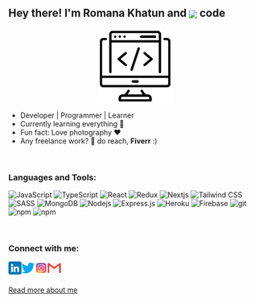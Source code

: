 ## Hey there! I'm Romana Khatun and <img align="center" src="https://img.icons8.com/external-kmg-design-flat-kmg-design/32/000000/external-love-valentines-day-kmg-design-flat-kmg-design-1.png"/> code


<p align="center"><img align="center" width="150" height="150" src="/assets/coding.png"></p>

- Developer | Programmer | Learner
- Currently learning everything 🤣
- Fun fact: Love photography ❤️
- Any freelance work? 💼 do reach, <strong>Fiverr</strong> :)
<br />

### Languages and Tools:

<p>
  <img alt="JavaScript" src="https://img.shields.io/badge/-JavaScript-F7DF1E?style=flat-square&logo=JavaScript&logoColor=white" />
  <img alt="TypeScript" src="https://img.shields.io/badge/-TypeScript-007ACC?style=flat-square&logo=typescript&logoColor=white" />
  <img alt="React" src="https://img.shields.io/badge/-React-45b8d8?style=flat-square&logo=react&logoColor=white" />
  <img alt="Redux" src="https://img.shields.io/badge/-Redux-764ABC?style=flat-square&logo=redux&logoColor=white" />
  <img alt="Nextjs" src="https://img.shields.io/badge/-Next.js-45b8d8?style=flat-square&logo=next.js&logoColor=white" />
  <img alt="Tailwind CSS" src="https://img.shields.io/badge/Tailwind_CSS-38B2AC?style=flat-square&logo=tailwind-css&logoColor=white" />
  <img alt="SASS" src="https://img.shields.io/badge/-Sass-CC6699?style=flat-square&logo=sass&logoColor=white" />
  <img alt="MongoDB" src="https://img.shields.io/badge/-MongoDB-13aa52?style=flat-square&logo=mongodb&logoColor=white" />
  <img alt="Nodejs" src="https://img.shields.io/badge/-Nodejs-43853d?style=flat-square&logo=Node.js&logoColor=white" />
  <img alt="Express.js" src="https://img.shields.io/badge/-Express.js-000000?style=flat-square&logo=express&logoColor=white" />
  <img alt="Heroku" src="https://img.shields.io/badge/-Heroku-430098?style=flat-square&logo=heroku&logoColor=white" />
  <img alt="Firebase" src="https://img.shields.io/badge/-Firebase-FFA611?style=flat-square&logo=Firebase&logoColor=white" />
  <img alt="git" src="https://img.shields.io/badge/-Git-F05032?style=flat-square&logo=git&logoColor=white" />
  <img alt="npm" src="https://img.shields.io/badge/-NPM-CB3837?style=flat-square&logo=npm&logoColor=white" />
  <img alt="npm" src="https://img.shields.io/badge/-Visual_Studio_Code-0078D4?style=flat-square&logo=visual%20studio%20code&logoColor=white" />
</p>
<br />

### Connect with me:  

<p>
<a href="https://www.linkedin.com/in/romanakhatun">
  <img align="left" alt="Romana Khatun | LinkedIn" width="26px" src="/assets/linkedin.png">
</a>

<a href="https://twitter.com/msromanakhatun">
  <img align="left" alt="Romana Khatun | Twitter" width="26px" src="/assets/twitter.png">
</a>

<a href="https://www.instagram.com/romanakhatun2004">
  <img align="left" alt="Romana Khatun | Instagram" width="26px" src="/assets/instagram.png" />
</a>

<a href="mailto:romanakhatun2004@gmail.com">
  <img align="left" alt="Romana Khatun | Gmail" width="26px" src="/assets/gmail.png" />
</a>
</p>
<br />
<br/>

[Read more about me](https://romana-khatun.web.app)
